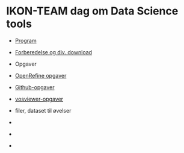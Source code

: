 # IKON-TEAM dag om Data Science tools

* <a href="Program.md">Program</a>
* <a href="preparation.md">Forberedelse og div. download</a>
* Opgaver
* <a href="openrefine_exercise1.md">OpenRefine opgaver</a>
* <a href="Github-opgaver.md">Github-opgaver</a>
* <a href="vosviewer-opgaver.md">vosviewer-opgaver</a>

* filer, dataset til øvelser
* <a href=""></a>
* <a href=""></a>
* <a href=""></a>
